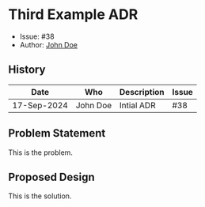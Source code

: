 # Third Example ADR

* Issue: #38
* Author: [John Doe](mailto:john.doe@non-existing-domain.nowhere)

## History

| Date | Who | Description | Issue |
| --- | --- | --- | --- |
| 17-Sep-2024 | John Doe | Intial ADR | #38 |

## Problem Statement

This is the problem.

## Proposed Design

This is the solution.
